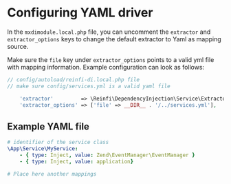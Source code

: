 # Configuring YAML driver

In the `mxdimodule.local.php` file, you can uncomment the `extractor` and `extractor_options` keys to change the default extractor to Yaml as mapping source.

Make sure the `file` key under `extractor_options` points to a valid yml file with mapping information. Example configuration can look as follows:

```php
// config/autoload/reinfi-di.local.php file
// make sure config/services.yml is a valid yaml file

    'extractor'         => \Reinfi\DependencyInjection\Service\Extractor\YamlExtractor::class,
    'extractor_options' => ['file' => __DIR__ . '/../services.yml'],
```

## Example YAML file

```yml
# identifier of the service class
\App\Service\MyService:
    - { type: Inject, value: Zend\EventManager\EventManager }
    - { type: Inject, value: application}

# Place here another mappings

```